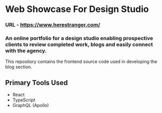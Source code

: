 # Web Showcase For Design Studio

### URL - https://www.herestranger.com/

### An online portfolio for a design studio enabling prospective clients to review completed work, blogs and easily connect with the agency.

This repository contains the frontend source code used in developing the blog section.


## Primary Tools Used
- React
- TypeScript
- GraphQL (Apollo)
